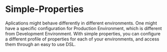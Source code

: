 # Simple-Properties
Aplications might behave differently in different environments. One might have a specific configuration for Production Environment, which is different from Development Environment. With simple properties, you can configure a different profile of properties for each of your environments, and access them through an easy to use DSL.
